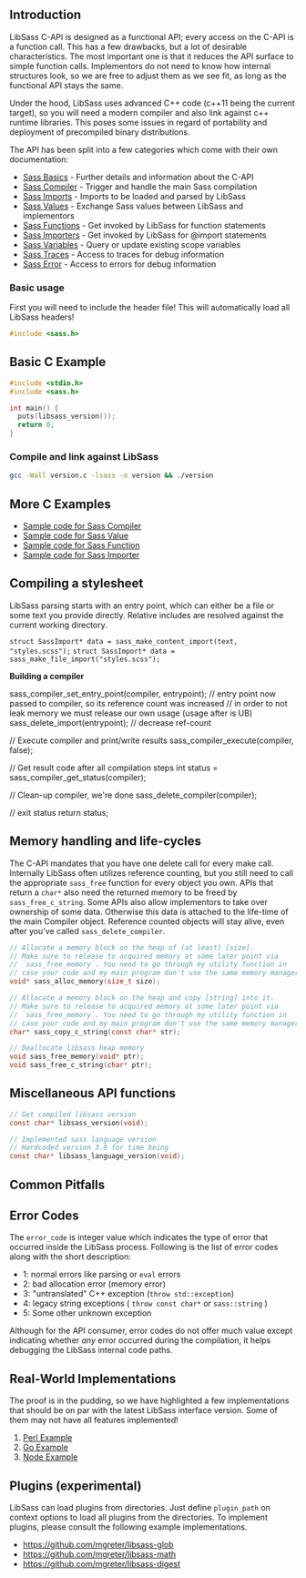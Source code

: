 ## Introduction

LibSass C-API is designed as a functional API; every access on the C-API is a
function call. This has a few drawbacks, but a lot of desirable characteristics.
The most important one is that it reduces the API surface to simple function calls.
Implementors do not need to know how internal structures look, so we are free
to adjust them as we see fit, as long as the functional API stays the same.

Under the hood, LibSass uses advanced C++ code (c++11 being the current target), so
you will need a modern compiler and also link against c++ runtime libraries. This poses
some issues in regard of portability and deployment of precompiled binary distributions.

The API has been split into a few categories which come with their own documentation:

- [Sass Basics](api-basics.md) - Further details and information about the C-API
- [Sass Compiler](api-compiler.md) - Trigger and handle the main Sass compilation
- [Sass Imports](api-import.md) - Imports to be loaded and parsed by LibSass
- [Sass Values](api-value.md) - Exchange Sass values between LibSass and implementors
- [Sass Functions](api-function.md) - Get invoked by LibSass for function statements
- [Sass Importers](api-importer.md) - Get invoked by LibSass for @import statements
- [Sass Variables](api-variable.md) - Query or update existing scope variables
- [Sass Traces](api-traces.md) - Access to traces for debug information
- [Sass Error](api-error.md) - Access to errors for debug information

### Basic usage

First you will need to include the header file!
This will automatically load all LibSass headers!

```C
#include <sass.h>
```

## Basic C Example

```C
#include <stdio.h>
#include <sass.h>

int main() {
  puts(libsass_version());
  return 0;
}
```

### Compile and link against LibSass

```bash
gcc -Wall version.c -lsass -o version && ./version
```

## More C Examples

- [Sample code for Sass Compiler](api-compiler-example.md)
- [Sample code for Sass Value](api-value-example.md)
- [Sample code for Sass Function](api-function-example.md)
- [Sample code for Sass Importer](api-importer-example.md)

## Compiling a stylesheet

LibSass parsing starts with an entry point, which can either be a
file or some text you provide directly. Relative includes are
resolved against the current working directory.

`struct SassImport* data = sass_make_content_import(text, "styles.scss");`
`struct SassImport* data = sass_make_file_import("styles.scss");`

**Building a compiler**

  sass_compiler_set_entry_point(compiler, entrypoint);
  // entry point now passed to compiler, so its reference count was increased
  // in order to not leak memory we must release our own usage (usage after is UB)
  sass_delete_import(entrypoint); // decrease ref-count

  // Execute compiler and print/write results
  sass_compiler_execute(compiler, false);

  // Get result code after all compilation steps
  int status = sass_compiler_get_status(compiler);

  // Clean-up compiler, we're done
  sass_delete_compiler(compiler);

  // exit status
  return status;

## Memory handling and life-cycles

The C-API mandates that you have one delete call for every make call. Internally
LibSass often utilizes reference counting, but you still need to call the appropriate
`sass_free` function for every object you own. APIs that return a `char*` also need
the returned memory to be freed by `sass_free_c_string`. Some APIs also allow
implementors to take over ownership of some data. Otherwise this data is attached
to the life-time of the main Compiler object. Reference counted objects will stay
alive, even after you've called `sass_delete_compiler`.

```C
// Allocate a memory block on the heap of (at least) [size].
// Make sure to release to acquired memory at some later point via
// `sass_free_memory`. You need to go through my utility function in
// case your code and my main program don't use the same memory manager.
void* sass_alloc_memory(size_t size);

// Allocate a memory block on the heap and copy [string] into it.
// Make sure to release to acquired memory at some later point via
// `sass_free_memory`. You need to go through my utility function in
// case your code and my main program don't use the same memory manager.
char* sass_copy_c_string(const char* str);

// Deallocate libsass heap memory
void sass_free_memory(void* ptr);
void sass_free_c_string(char* ptr);
```

## Miscellaneous API functions

```C
// Get compiled libsass version
const char* libsass_version(void);

// Implemented sass language version
// Hardcoded version 3.9 for time being
const char* libsass_language_version(void);
```

## Common Pitfalls

## Error Codes

The `error_code` is integer value which indicates the type of error that
occurred inside the LibSass process. Following is the list of error codes along
with the short description:

* 1: normal errors like parsing or `eval` errors
* 2: bad allocation error (memory error)
* 3: "untranslated" C++ exception (`throw std::exception`)
* 4: legacy string exceptions ( `throw const char*` or `sass::string` )
* 5: Some other unknown exception

Although for the API consumer, error codes do not offer much value except
indicating whether *any* error occurred during the compilation, it helps
debugging the LibSass internal code paths.

## Real-World Implementations

The proof is in the pudding, so we have highlighted a few implementations that
should be on par with the latest LibSass interface version. Some of them may not
have all features implemented!

1. [Perl Example](https://github.com/sass/perl-libsass/blob/master/Sass.xs)
2. [Go Example](https://godoc.org/github.com/wellington/go-libsass#example-Compiler--Stdin)
3. [Node Example](https://github.com/sass/node-sass/blob/master/src/binding.cpp)

## Plugins (experimental)

LibSass can load plugins from directories. Just define `plugin_path` on context
options to load all plugins from the directories. To implement plugins, please
consult the following example implementations.

- https://github.com/mgreter/libsass-glob
- https://github.com/mgreter/libsass-math
- https://github.com/mgreter/libsass-digest
